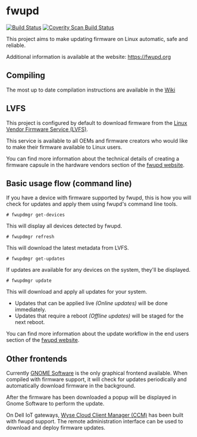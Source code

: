 fwupd
=====
[![Build Status](https://travis-ci.org/hughsie/fwupd.png?branch=master)](https://travis-ci.org/hughsie/fwupd)
[![Coverity Scan Build Status](https://scan.coverity.com/projects/10744/badge.svg)](https://scan.coverity.com/projects/10744)

This project aims to make updating firmware on Linux automatic, safe and reliable.

Additional information is available at the website: https://fwupd.org

## Compiling

The most up to date compilation instructions are available in the [Wiki](https://github.com/hughsie/fwupd/wiki/Compilation)

LVFS
----
This project is configured by default to download firmware from the [Linux Vendor
Firmware Service (LVFS)](https://fwupd.org/).

This service is available to all OEMs and firmware creators who would like to make
their firmware available to Linux users.

You can find more information about the technical details of creating a firmware
capsule in the hardware vendors section of the [fwupd website](https://fwupd.org).

Basic usage flow (command line)
------------------------------

If you have a device with firmware supported by fwupd, this is how you will check
for updates and apply them using fwupd's command line tools.

`# fwupdmgr get-devices`

This will display all devices detected by fwupd.

`# fwupdmgr refresh`

This will download the latest metadata from LVFS.

`# fwupdmgr get-updates`

If updates are available for any devices on the system, they'll be displayed.

`# fwupdmgr update`

This will download and apply all updates for your system.

* Updates that can be applied live *(Online updates)* will be done immediately.
* Updates that require a reboot *(Offline updates)* will be staged for the next reboot.

You can find more information about the update workflow in the end
users section of the [fwupd website](https://fwupd.org).

Other frontends
-------------------

Currently [GNOME Software](https://wiki.gnome.org/Apps/Software) is the only graphical
frontend available.  When compiled with firmware support, it will check for updates
periodically and automatically download firmware in the background.

After the firmware has been downloaded a popup will be displayed in Gnome Software
to perform the update.

On Dell IoT gateways, [Wyse Cloud Client Manager (CCM)](http://www.dell.com/us/business/p/wyse-cloud-client-manager/pd)
has been built with fwupd support.
The remote administration interface can be used to download and deploy
firmware updates.
